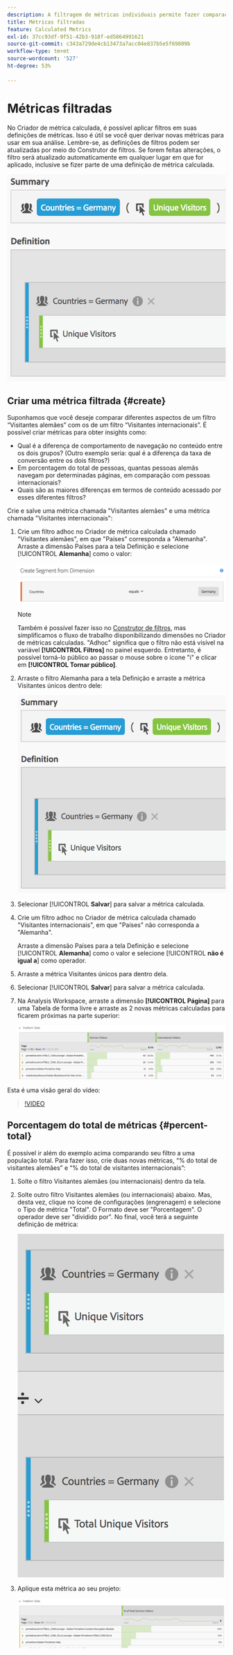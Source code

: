 ```yaml
---
description: A filtragem de métricas individuais permite fazer comparações de métricas em um mesmo relatório.
title: Métricas filtradas
feature: Calculated Metrics
exl-id: 37cc93df-9f51-42b3-918f-ed5864991621
source-git-commit: c343a729de4cb13473a7acc04e837b5e5f69809b
workflow-type: tm+mt
source-wordcount: '527'
ht-degree: 53%

---
```


# Métricas filtradas

No Criador de métrica calculada, é possível aplicar filtros em suas definições de métricas. Isso é útil se você quer derivar novas métricas para usar em sua análise. Lembre-se, as definições de filtros podem ser atualizadas por meio do Construtor de filtros. Se forem feitas alterações, o filtro será atualizado automaticamente em qualquer lugar em que for aplicado, inclusive se fizer parte de uma definição de métrica calculada.

![Resumo e definição de filtros para países = Alemanha e Visitantes únicos](assets/german-visitors.png)

## Criar uma métrica filtrada {#create}

Suponhamos que você deseje comparar diferentes aspectos de um filtro “Visitantes alemães” com os de um filtro “Visitantes internacionais”. É possível criar métricas para obter insights como:

* Qual é a diferença de comportamento de navegação no conteúdo entre os dois grupos? (Outro exemplo seria: qual é a diferença da taxa de conversão entre os dois filtros?)
* Em porcentagem do total de pessoas, quantas pessoas alemãs navegam por determinadas páginas, em comparação com pessoas internacionais?
* Quais são as maiores diferenças em termos de conteúdo acessado por esses diferentes filtros?

Crie e salve uma métrica chamada &quot;Visitantes alemães&quot; e uma métrica chamada &quot;Visitantes internacionais&quot;:

1. Crie um filtro adhoc no Criador de métrica calculada chamado &quot;Visitantes alemães&quot;, em que &quot;Países&quot; corresponda a &quot;Alemanha&quot;. Arraste a dimensão Países para a tela Definição e selecione [!UICONTROL **Alemanha**] como o valor:

   ![Filtro adhoc mostrando Países como Alemanha](assets/segment-from-dimension.png)

   >[!NOTE]
   >
   >Também é possível fazer isso no [Construtor de filtros](/help/components/filters/create-filters.md), mas simplificamos o fluxo de trabalho disponibilizando dimensões no Criador de métricas calculadas. &quot;Adhoc&quot; significa que o filtro não está visível na variável **[!UICONTROL Filtros]** no painel esquerdo. Entretanto, é possível torná-lo público ao passar o mouse sobre o ícone &quot;i&quot; e clicar em **[!UICONTROL Tornar público]**.

1. Arraste o filtro Alemanha para a tela Definição e arraste a métrica Visitantes únicos dentro dele:

   ![Resumo e definição de países iguais a Alemanha e Visitantes únicos](assets/german-visitors.png)

1. Selecionar [!UICONTROL **Salvar**] para salvar a métrica calculada.

1. Crie um filtro adhoc no Criador de métrica calculada chamado &quot;Visitantes internacionais&quot;, em que &quot;Países&quot; não corresponda a &quot;Alemanha&quot;.

   Arraste a dimensão Países para a tela Definição e selecione [!UICONTROL **Alemanha**] como o valor e selecione [!UICONTROL **não é igual a**] como operador.

1. Arraste a métrica Visitantes únicos para dentro dela.

1. Selecionar [!UICONTROL **Salvar**] para salvar a métrica calculada.

1. Na Analysis Workspace, arraste a dimensão **[!UICONTROL Página]** para uma Tabela de forma livre e arraste as 2 novas métricas calculadas para ficarem próximas na parte superior:

   ![Tabela de forma livre que mostra a dimensão Página para visitantes alemães e internacionais](assets/workspace-pages.png)

Esta é uma visão geral do vídeo:

>[!VIDEO](https://video.tv.adobe.com/v/25407/?quality=12)

## Porcentagem do total de métricas {#percent-total}

É possível ir além do exemplo acima comparando seu filtro a uma população total. Para fazer isso, crie duas novas métricas, “% do total de visitantes alemães” e “% do total de visitantes internacionais”:

1. Solte o filtro Visitantes alemães (ou internacionais) dentro da tela.
1. Solte outro filtro Visitantes alemães (ou internacionais) abaixo. Mas, desta vez, clique no ícone de configurações (engrenagem) e selecione o Tipo de métrica &quot;Total&quot;. O Formato deve ser &quot;Porcentagem&quot;. O operador deve ser &quot;dividido por&quot;. No final, você terá a seguinte definição de métrica:

   ![Países é igual a Alemanha e Total de visitantes únicos](assets/cm_metric_total.png)

1. Aplique esta métrica ao seu projeto:

   ![Tabela de forma livre com página e % do total de visitantes alemães](assets/cm_percent_total.png)
